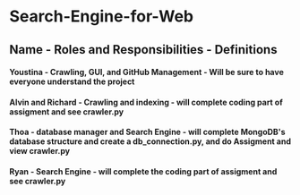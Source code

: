 # Search-Engine-for-Web

## Name - Roles and Responsibilities - Definitions
#### Youstina - Crawling, GUI, and GitHub Management - Will be sure to have everyone understand the project
#### Alvin and Richard - Crawling and indexing - will complete coding part of assigment and see crawler.py
#### Thoa - database manager and Search Engine - will complete MongoDB's database structure and create a db_connection.py, and do Assigment and view crawler.py
#### Ryan - Search Engine - will complete the coding part of assigment and see crawler.py
